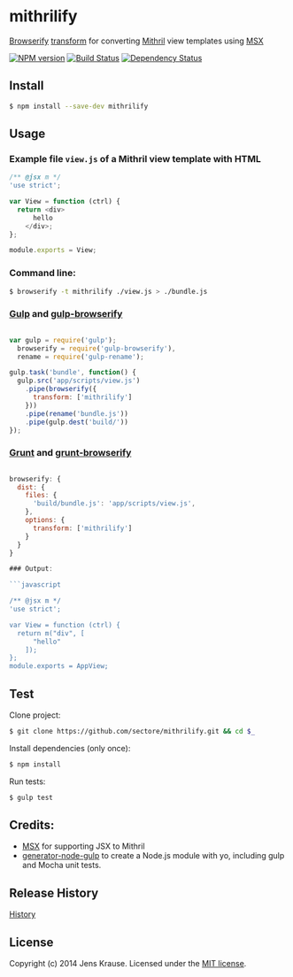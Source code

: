 # mithrilify 

[Browserify](http://browserify.org/) [transform](https://github.com/substack/node-browserify#btransformopts-tr) 
for converting [Mithril](http://lhorie.github.io/mithril/) view templates 
using [MSX](https://github.com/insin/msx)

[![NPM version][npm-image]][npm-url] [![Build Status][travis-image]][travis-url] [![Dependency Status][daviddm-url]][daviddm-image]


## Install

```bash
$ npm install --save-dev mithrilify
```


## Usage

### Example file `view.js` of a Mithril view template with HTML


```javascript
/** @jsx m */
'use strict';

var View = function (ctrl) {
  return <div>
      hello
    </div>;
};

module.exports = View;
```

### Command line:

```bash
$ browserify -t mithrilify ./view.js > ./bundle.js

```

### [Gulp](http://gulpjs.com/) and [gulp-browserify](https://github.com/deepak1556/gulp-browserify)

```javascript

var gulp = require('gulp');
  browserify = require('gulp-browserify'),
  rename = require('gulp-rename');

gulp.task('bundle', function() {
  gulp.src('app/scripts/view.js')
    .pipe(browserify({
      transform: ['mithrilify']
    }))
    .pipe(rename('bundle.js'))
    .pipe(gulp.dest('build/'))
});
```


### [Grunt](http://gruntjs.com/) and [grunt-browserify](https://github.com/jmreidy/grunt-browserify)

```javascript

browserify: {
  dist: {
    files: {
      'build/bundle.js': 'app/scripts/view.js',
    },
    options: {
      transform: ['mithrilify']
    }
  }
}

### Output:

```javascript

/** @jsx m */
'use strict';

var View = function (ctrl) {
  return m("div", [
      "hello"
    ]);
};
module.exports = AppView;

```

## Test

Clone project:

```bash
$ git clone https://github.com/sectore/mithrilify.git && cd $_
```

Install dependencies (only once):

```bash
$ npm install
```

Run tests:

```bash
$ gulp test
```

## Credits:

* [MSX](https://github.com/insin/msx) for supporting JSX to Mithril  
* [generator-node-gulp](https://github.com/youngmountain/generator-node-gulp) to create a Node.js module with yo, including gulp and Mocha unit tests. 

## Release History

[History](./HISTORY.md)



## License

Copyright (c) 2014 Jens Krause. Licensed under the [MIT license](./LICENSE.md).



[npm-url]: https://npmjs.org/package/mithrilify
[npm-image]: https://badge.fury.io/js/mithrilify.svg
[travis-url]: https://travis-ci.org/sectore/mithrilify
[travis-image]: https://travis-ci.org/sectore/mithrilify.svg?branch=master
[daviddm-url]: https://david-dm.org/sectore/mithrilify.svg?theme=shields.io
[daviddm-image]: https://david-dm.org/sectore/mithrilify
